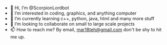 - 👋 Hi, I’m @ScorpionLordbot
- 👀 I’m interested in coding, graphics, and anything computer
- 🌱 I’m currently learning c++, python, java, html and many more stuff
- 💞️ I’m looking to collaborate on small to large scale projects
- 📫 How to reach me? By email, mar18teh@gmail.com don't be shy to hit me up.

<!---
ScorpionLordbot/ScorpionLordbot is a ✨ special ✨ repository because its `README.md` (this file) appears on your GitHub profile.
You can click the Preview link to take a look at your changes.
--->
